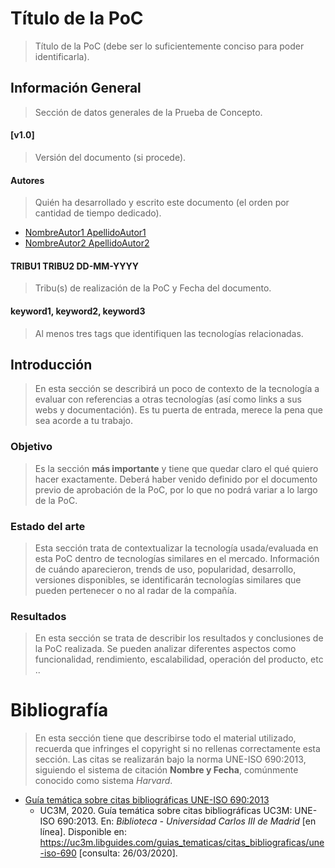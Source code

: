 # Título de la PoC
>Título de la PoC (debe ser lo suficientemente conciso para poder identificarla).

## Información General
>Sección de datos generales de la Prueba de Concepto.

#### [v1.0]
> Versión del documento (si procede).

#### Autores
> Quién ha desarrollado y escrito este documento (el orden por cantidad de tiempo dedicado).
* [NombreAutor1 ApellidoAutor1](mailto:nombre1.apellido1.next@bbva.com)
* [NombreAutor2 ApellidoAutor2](mailto:nombre2.apellido2.next@bbva.com)

#### TRIBU1 TRIBU2 DD-MM-YYYY
> Tribu(s) de realización de la PoC y Fecha del documento.

#### keyword1, keyword2, keyword3
> Al menos tres tags que identifiquen las tecnologías relacionadas.

## Introducción
>En esta sección se describirá un poco de contexto de la tecnología a evaluar con referencias a otras tecnologías (así como links a sus webs y documentación). Es tu puerta de entrada, merece la pena que sea acorde a tu trabajo.

### Objetivo
>Es la sección **más importante** y tiene que quedar claro el qué quiero hacer exactamente. Deberá haber venido definido por el documento previo de aprobación de la PoC, por lo que no podrá variar a lo largo de la PoC.

### Estado del arte
> Esta sección trata de contextualizar la tecnología usada/evaluada en esta PoC dentro de tecnologías similares en el mercado. Información de cuándo aparecieron, trends de uso, popularidad, desarrollo, versiones disponibles, se identificarán tecnologías similares que pueden pertenecer o no al radar de la compañía.

### Resultados
> En esta sección se trata de describir los resultados y conclusiones de la PoC realizada. Se pueden analizar diferentes aspectos como funcionalidad, rendimiento, escalabilidad, operación del producto, etc ..

# Bibliografía
> En esta sección tiene que describirse todo el material utilizado, recuerda que infringes el copyright si no rellenas correctamente esta sección. Las citas se realizarán bajo la norma UNE-ISO 690:2013, siguiendo el sistema de citación **Nombre y Fecha**, comúnmente conocido como sistema *Harvard*.
* [Guía temática sobre citas bibliográficas UNE-ISO 690:2013](https://uc3m.libguides.com/guias_tematicas/citas_bibliograficas/une-iso-690#articulo)
  - UC3M, 2020. Guía temática sobre citas bibliográficas UC3M: UNE-ISO 690:2013. En: *Biblioteca - Universidad Carlos III de Madrid* [en línea]. Disponible en: https://uc3m.libguides.com/guias_tematicas/citas_bibliograficas/une-iso-690 [consulta: 26/03/2020].
